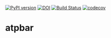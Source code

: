 [![PyPI version](https://badge.fury.io/py/atpbar.svg)](https://badge.fury.io/py/atpbar) [![DOI](https://zenodo.org/badge/171072963.svg)](https://zenodo.org/badge/latestdoi/171072963) [![Build Status](https://travis-ci.org/alphatwirl/atpbar.svg?branch=master)](https://travis-ci.org/alphatwirl/atpbar) [![codecov](https://codecov.io/gh/alphatwirl/atpbar/branch/master/graph/badge.svg)](https://codecov.io/gh/alphatwirl/atpbar)

# atpbar


